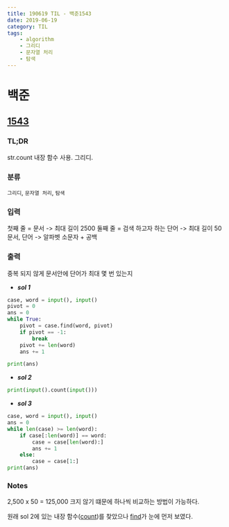 ```yaml
---
title: 190619 TIL - 백준1543
date: 2019-06-19
category: TIL
tags:
    - algorithm
    - 그리디
    - 문자열 처리
    - 탐색
---
```


# 백준
## [1543](https://www.acmicpc.net/problem/1543)
### TL;DR
str.count 내장 함수 사용. 그리디.
### 분류
`그리디`, `문자열 처리`, `탐색`
### 입력
첫째 줄 = 문서 -> 최대 길이 2500
둘째 줄 = 검색 하고자 하는 단어 -> 최대 길이 50
문서, 단어 -> 알파벳 소문자 + 공백
### 출력
중복 되지 않게 문서안에 단어가 최대 몇 번 있는지

- ***sol 1***

```python
case, word = input(), input()
pivot = 0
ans = 0
while True:
    pivot = case.find(word, pivot)
    if pivot == -1:
        break
    pivot += len(word)
    ans += 1

print(ans)
```

- ***sol 2***

```python
print(input().count(input()))
```
- ***sol 3***

```python
case, word = input(), input()
ans = 0
while len(case) >= len(word):
    if case[:len(word)] == word:
        case = case[len(word):]
        ans += 1
    else:
        case = case[1:]
print(ans)
```

### Notes
2,500 x 50 = 125,000 크지 않기 떄문에 하나씩 비교하는 방법이 가능하다.

원래 sol 2에 있는 내장 함수([count](https://docs.python.org/3/library/stdtypes.html?highlight=find#str.count))를 찾았으나 [find](https://docs.python.org/3/library/stdtypes.html?highlight=find#str.find)가 눈에 먼저 보였다.